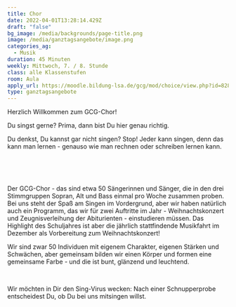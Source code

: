 ```yaml
---
title: Chor
date: 2022-04-01T13:28:14.429Z
draft: "false"
bg_image: /media/backgrounds/page-title.png
image: /media/ganztagsangebote/image.png
categories_ag:
  - Musik
duration: 45 Minuten
weekly: Mittwoch, 7. / 8. Stunde
class: alle Klassenstufen
room: Aula
apply_url: https://moodle.bildung-lsa.de/gcg/mod/choice/view.php?id=828
type: ganztagsangebote
---
```


Herzlich Willkommen zum GCG-Chor!


Du singst gerne? Prima, dann bist Du hier genau richtig. 


Du denkst, Du kannst gar nicht singen? Stop! 
Jeder kann singen, denn das kann man lernen -  genauso wie man rechnen oder schreiben lernen kann.  

<br>
<br>
<br>

Der GCG-Chor - das sind etwa 50 Sängerinnen und Sänger, die in den drei Stimmgruppen Sopran, Alt und Bass einmal pro Woche zusammen proben. Bei uns steht der Spaß am Singen im Vordergrund, aber wir haben natürlich auch ein Programm, das wir für zwei Auftritte im Jahr - Weihnachtskonzert und Zeugnisverleihung der Abiturienten - einstudieren müssen. Das Highlight des Schuljahres ist aber die jährlich stattfindende Musikfahrt im Dezember als Vorbereitung zum Weihnachtskonzert!


Wir sind zwar 50 Individuen mit eigenem Charakter, eigenen Stärken und Schwächen, aber gemeinsam bilden wir einen Körper und formen eine gemeinsame Farbe - und die ist bunt, glänzend und leuchtend.


<br>


Wir möchten in Dir den Sing-Virus wecken:
Nach einer Schnupperprobe entscheidest Du, ob Du bei uns mitsingen willst.
